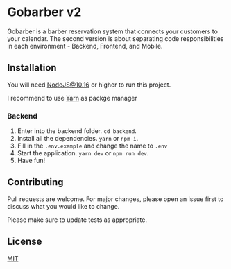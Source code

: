 # Gobarber v2

Gobarber is a barber reservation system that connects your customers to your calendar.
The second version is about separating code responsibilities in each environment - Backend, Frontend, and Mobile.

## Installation

You will need NodeJS@10.16 or higher to run this project.

I recommend to use [Yarn](https://yarnpkg.com/lang/en/) as packge manager

### Backend

1. Enter into the backend folder. `cd backend`.
2. Install all the dependencies. `yarn` or `npm i`.
3. Fill in the `.env.example` and change the name to `.env`
4. Start the application. `yarn dev` or `npm run dev`.
5. Have fun!

## Contributing
Pull requests are welcome. For major changes, please open an issue first to discuss what you would like to change.

Please make sure to update tests as appropriate.

## License
[MIT](https://choosealicense.com/licenses/mit/)
